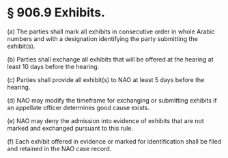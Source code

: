# § 906.9   Exhibits.

(a) The parties shall mark all exhibits in consecutive order in whole Arabic numbers and with a designation identifying the party submitting the exhibit(s).


(b) Parties shall exchange all exhibits that will be offered at the hearing at least 10 days before the hearing.


(c) Parties shall provide all exhibit(s) to NAO at least 5 days before the hearing.


(d) NAO may modify the timeframe for exchanging or submitting exhibits if an appellate officer determines good cause exists.


(e) NAO may deny the admission into evidence of exhibits that are not marked and exchanged pursuant to this rule.


(f) Each exhibit offered in evidence or marked for identification shall be filed and retained in the NAO case record.




